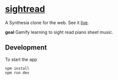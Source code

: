 # [sightread](http://sightread.dev)

A Synthesia clone for the web.
See it [live](https://sightread.dev/).

**goal**
Gamify learning to sight read piano sheet music.

## Development

To start the app

```
npm install
npm run dev
```
